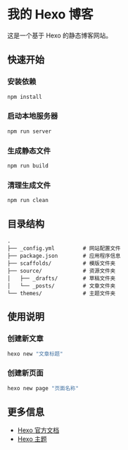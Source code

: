 # 我的 Hexo 博客

这是一个基于 Hexo 的静态博客网站。

## 快速开始

### 安装依赖

```bash
npm install
```

### 启动本地服务器

```bash
npm run server
```

### 生成静态文件

```bash
npm run build
```

### 清理生成文件

```bash
npm run clean
```

## 目录结构

```
.
├── _config.yml         # 网站配置文件
├── package.json        # 应用程序信息
├── scaffolds/          # 模版文件夹
├── source/             # 资源文件夹
│   ├── _drafts/        # 草稿文件夹
│   └── _posts/         # 文章文件夹
└── themes/             # 主题文件夹
```

## 使用说明

### 创建新文章

```bash
hexo new "文章标题"
```

### 创建新页面

```bash
hexo new page "页面名称"
```

## 更多信息

- [Hexo 官方文档](https://hexo.io/zh-cn/docs/)
- [Hexo 主题](https://hexo.io/themes/)
